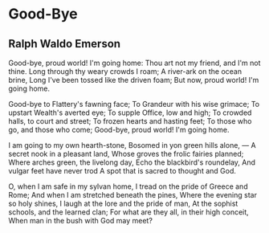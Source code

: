 # Good-Bye
## Ralph Waldo Emerson
Good-bye, proud world! I'm going home:
Thou art not my friend, and I'm not thine.
Long through thy weary crowds I roam;
A river-ark on the ocean brine,
Long I've been tossed like the driven foam;
But now, proud world! I'm going home.

Good-bye to Flattery's fawning face;
To Grandeur with his wise grimace;
To upstart Wealth's averted eye;
To supple Office, low and high;
To crowded halls, to court and street;
To frozen hearts and hasting feet;
To those who go, and those who come;
Good-bye, proud world! I'm going home.

I am going to my own hearth-stone,
Bosomed in yon green hills alone, —
A secret nook in a pleasant land,
Whose groves the frolic fairies planned;
Where arches green, the livelong day,
Echo the blackbird's roundelay,
And vulgar feet have never trod
A spot that is sacred to thought and God.

O, when I am safe in my sylvan home,
I tread on the pride of Greece and Rome;
And when I am stretched beneath the pines,
Where the evening star so holy shines,
I laugh at the lore and the pride of man,
At the sophist schools, and the learned clan;
For what are they all, in their high conceit,
When man in the bush with God may meet?